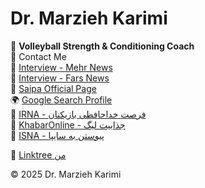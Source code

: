 # Dr. Marzieh Karimi

🏐 **Volleyball Strength & Conditioning Coach**  
📧 Contact Me  
📰 [Interview - Mehr News](#)  
📰 [Interview - Fars News](#)  
🏐 [Saipa Official Page](#)  
🌍 [Google Search Profile](https://www.google.com/search?q=Dr+Marzieh+Karimi)  
📰 [IRNA - فرصت خداحافظی بازیکنان](#)  
📰 [KhabarOnline - جذابیت لیگ](#)  
📰 [ISNA - پیوستن به سایپا](#)  

🔗 [Linktree من](https://linktr.ee/Dr.Marzieh.Karimi)

© 2025 Dr. Marzieh Karimi

